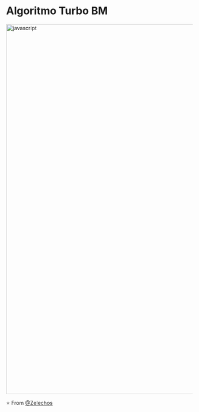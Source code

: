 # Algoritmo Turbo BM
<img align="center" src="https://user-images.githubusercontent.com/73097560/115834477-dbab4500-a447-11eb-908a-139a6edaec5c.gif" alt="javascript" width="1000"/>

⭐️ From [@Zelechos](https://github.com/Zelechos)